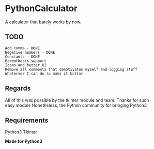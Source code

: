 # PythonCalculator
A calculator that barely works by now.

## TODO
```
Add comma - DONE
Negative numbers - DONE
Constants - DONE
Parenthesis support
Icons and better UI
Remove all comments that demotivates myself and logging stuff
Whaterver I can do to make it better
```

## Regards

All of this was possible by the tkinter module and team. Thanks for such easy module
Nonetheless, the Python community for bringing Python3

## Requirements
Python3
Tkinter

**Made for Python3**
